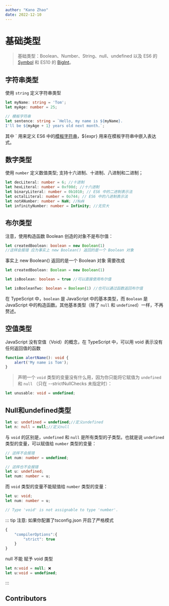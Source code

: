 ```yaml
---
author: "Kano Zhao"
date: 2022-12-10
---
```

# 基础类型

<PageInfo/>

> 基础类型：Boolean、Number、String、null、undefined 以及 ES6 的  [Symbol](https://es6.ruanyifeng.com/#docs/symbol) 和 ES10 的 [BigInt](https://developer.mozilla.org/zh-CN/docs/Web/JavaScript/Reference/Global_Objects/BigInt)。

## 字符串类型

使用 ```string``` 定义字符串类型

```Typescript
let myName: string = 'Tom';
let myAge: number = 25;

// 模板字符串
let sentence: string = `Hello, my name is ${myName}.
I'll be ${myAge + 1} years old next month.`;
```
其中 ` 用来定义 ES6 中的[模板字符串](https://es6.ruanyifeng.com/#docs/string#%E6%A8%A1%E6%9D%BF%E5%AD%97%E7%AC%A6%E4%B8%B2)，${expr} 用来在模板字符串中嵌入表达式。


## 数字类型

使用 ```number``` 定义数值类型; 支持十六进制、十进制、八进制和二进制；

```Typescript
let decLiteral: number = 6; //十进制
let hexLiteral: number = 0xf00d; //十六进制 
let binaryLiteral: number = 0b1010; // ES6 中的二进制表示法
let octalLiteral: number = 0o744; // ES6 中的八进制表示法
let notANumber: number = NaN; //NaN
let infinityNumber: number = Infinity; //无穷大
```

## 布尔类型

注意，使用构造函数 Boolean 创造的对象不是布尔值：

```Typescript
let createdBoolean: boolean = new Boolean(1)
//这样会报错 应为事实上 new Boolean() 返回的是一个 Boolean 对象
```

事实上 new Boolean() 返回的是一个 Boolean 对象 需要改成

```Typescript
let createdBoolean: Boolean = new Boolean(1)
```

```Typescript
let isBoolean: boolean = true //可以直接使用布尔值

let isBooleanTwo: boolean = Boolean(1) //也可以通过函数返回布尔值
```

在 TypeScript 中，```boolean``` 是 JavaScript 中的基本类型，而 ```Boolean``` 是 JavaScript 中的构造函数。其他基本类型（除了 ```null``` 和 ```undefined```）一样，不再赘述。

## 空值类型

JavaScript 没有空值（Void）的概念，在 TypeScript 中，可以用 void 表示没有任何返回值的函数

```Typescript
function alertName(): void {
    alert('My name is Tom');
}
```

> 声明一个 ```void``` 类型的变量没有什么用，因为你只能将它赋值为 ```undefined``` 和 ```null``` （只在 --strictNullChecks 未指定时）：

```Typescript
let unusable: void = undefined;
```

## Null和undefined类型

```Typescript
let u: undefined = undefined;//定义undefined
let n: null = null;//定义null
```

与 ```void``` 的区别是，```undefined``` 和 ```null``` 是所有类型的子类型。也就是说 ```undefined``` 类型的变量，可以赋值给 ```number``` 类型的变量：

```Typescript
// 这样不会报错
let num: number = undefined;

// 这样也不会报错
let u: undefined;
let num: number = u;
```

而 ```void``` 类型的变量不能赋值给 ```number``` 类型的变量：

```Typescript
let u: void;
let num: number = u;

// Type 'void' is not assignable to type 'number'.
```

::: tip 注意:
如果你配置了tsconfig.json 开启了严格模式

```Typescript
{
    "compilerOptions":{
        "strict": true
    }
}
```
 null 不能 赋予 void 类型 
```Typescript {1}
let n:void = null; ❌
let u:void = undefined;
```
:::


## Contributors

<Contributors/>

<CopyRight/>